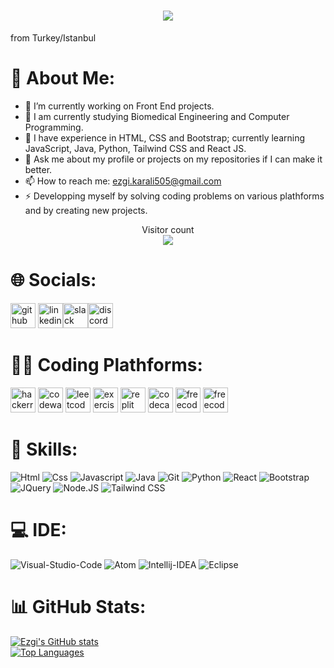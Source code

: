 <h1 align="center">
  <a href="https://git.io/typing-svg">
    <img src="https://readme-typing-svg.herokuapp.com/?lines=Front+End+Developer!;Ezgi+Karalı&center=true&size=25">
  </a>
</h1>
from Turkey/Istanbul

# 💫 About Me: 
- 🔭 I’m currently working on Front End projects.
- 📙 I am currently studying Biomedical Engineering and Computer Programming. 
- 🌱 I have experience in HTML, CSS and Bootstrap; currently learning JavaScript, Java, Python, Tailwind CSS and React JS.
- 💬 Ask me about my profile or projects on my repositories if I can make it better. 
- 📫 How to reach me: ezgi.karali505@gmail.com
- ⚡ Developping myself by solving coding problems on various plathforms and by creating new projects.


<p align="center"> 
  Visitor count<br>
   <img src="https://profile-counter.glitch.me/ezgikarali4/count.svg" />
</p>

# 🌐 Socials:
[<img src='https://cdn.jsdelivr.net/npm/simple-icons@3.0.1/icons/github.svg' alt='github' height='40'>](https://github.com/ezgikarali4)  [<img src='https://cdn.jsdelivr.net/npm/simple-icons@3.0.1/icons/linkedin.svg' alt='linkedin' height='40'>](https://www.linkedin.com/in/ezgikarali/)<img src='https://cdn.jsdelivr.net/npm/simple-icons@3.0.1/icons/slack.svg' alt='slack' height='40'><img src='https://cdn.jsdelivr.net/npm/simple-icons@3.0.1/icons/discord.svg' alt='discord' height='40'>

# 👩‍💻 Coding Plathforms:
[<img src='https://cdn.jsdelivr.net/npm/simple-icons@3.0.1/icons/hackerrank.svg' alt='hackerrank' height='40'>](https://www.hackerrank.com/ezgi_karali505)
[<img src='https://cdn.jsdelivr.net/npm/simple-icons@3.0.1/icons/codewars.svg' alt='codewars' height='40'>](https://www.codewars.com/users/ezgikarali4)
[<img src='https://cdn.jsdelivr.net/npm/simple-icons@3.0.1/icons/leetcode.svg' alt='leetcode' height='40'>](https://leetcode.com/ezgikarali/)
<img src='https://cdn.jsdelivr.net/npm/simple-icons@3.0.1/icons/exercism.svg' alt='exercism' height='40'>
[<img src='https://cdn.jsdelivr.net/npm/simple-icons@3.0.1/icons/repl-dot-it.svg' alt='replit' height='40'>](https://replit.com/@ezgikarali505)
[<img src='https://cdn.jsdelivr.net/npm/simple-icons@3.0.1/icons/codecademy.svg' alt='codecademy' height='40'>](https://www.codecademy.com/profiles/ezgikarali)
[<img src='https://cdn.jsdelivr.net/npm/simple-icons@3.0.1/icons/freecodecamp.svg' alt='freecodecamp' height='40'>](https://www.freecodecamp.org/ezgikarali)
[<img src='https://cdn.jsdelivr.net/npm/simple-icons@3.0.1/icons/codepen.svg' alt='freecodecamp' height='40'>](https://codepen.io/ezgikarali4)

# 🚀 Skills:
![Html](https://img.shields.io/badge/HTML5-E34F26?style=for-the-badge&logo=html5&logoColor=white)
![Css](https://img.shields.io/badge/CSS3-1572B6?style=for-the-badge&logo=css3&logoColor=white)
![Javascript](https://img.shields.io/badge/JavaScript-323330?style=for-the-badge&logo=javascript&logoColor=F7DF1E)
![Java](https://img.shields.io/badge/Java-ED8B00?style=for-the-badge&logo=java&logoColor=white)
![Git](https://img.shields.io/badge/GIT-E44C30?style=for-the-badge&logo=git&logoColor=white)
![Python](https://img.shields.io/badge/Python-3776AB?style=for-the-badge&logo=python&logoColor=white)
![React](https://img.shields.io/badge/React-20232A?style=for-the-badge&logo=react&logoColor=61DAFB)
![Bootstrap](https://img.shields.io/badge/Bootstrap-563D7C?style=for-the-badge&logo=bootstrap&logoColor=white)
![JQuery](https://img.shields.io/badge/jQuery-0769AD?style=for-the-badge&logo=jquery&logoColor=white)
![Node.JS](https://img.shields.io/badge/Node.js-43853D?style=for-the-badge&logo=node.js&logoColor=white)
![Tailwind CSS](https://img.shields.io/badge/Tailwind_CSS-38B2AC?style=for-the-badge&logo=tailwind-css&logoColor=white)

# 💻 IDE:
![Visual-Studio-Code](https://img.shields.io/badge/Visual_Studio_Code-0078D4?style=for-the-badge&logo=visual%20studio%20code&logoColor=white)
![Atom](https://img.shields.io/badge/Atom-66595C?style=for-the-badge&logo=Atom&logoColor=white)
![Intellij-IDEA](https://img.shields.io/badge/IntelliJ_IDEA-000000.svg?style=for-the-badge&logo=intellij-idea&logoColor=white)
![Eclipse](https://img.shields.io/badge/Eclipse-2C2255?style=for-the-badge&logo=eclipse&logoColor=white
)
# 📊 GitHub Stats:
[![Ezgi's GitHub stats](https://github-readme-stats.vercel.app/api?username=ezgikarali4&show_icons=true&theme=tokyonight)](https://github.com/ezgikarali4/github-readme-stats)<br/>
[![Top Languages](https://github-readme-stats.vercel.app/api/top-langs/?username=ezgikarali4&layout=compact&theme=tokyonight)](https://github.com/ezgikarali4/github-readme-stats)




